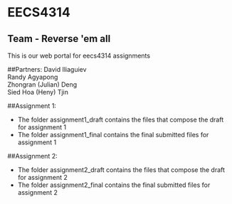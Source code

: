 # EECS4314
<h2>Team - Reverse 'em all</h2>
This is our web portal for eecs4314 assignments

##Partners:
David Iliaguiev   
Randy Agyapong  
Zhongran (Julian) Deng  
Sied Hoa (Heny) Tjin  

##Assignment 1:  
- The folder assignment1_draft contains the files that compose the draft for assignment 1  
- The folder assignment1_final contains the final submitted files for assignment 1  

##Assignment 2: 
- The folder assignment2_draft contains the files that compose the draft for assignment 2  
- The folder assignment2_final contains the final submitted files for assignment 2  
